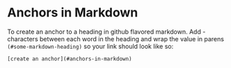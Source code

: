 # Anchors in Markdown

To create an anchor to a heading in github flavored markdown. Add - characters between each word in the heading and wrap the value in parens `(#some-markdown-heading)` so your link should look like so:

```
[create an anchor](#anchors-in-markdown)
```
